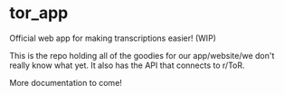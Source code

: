 # tor_app
Official web app for making transcriptions easier! (WIP)

This is the repo holding all of the goodies for our app/website/we don't really know what yet. It also has the API that connects to r/ToR.

More documentation to come!
